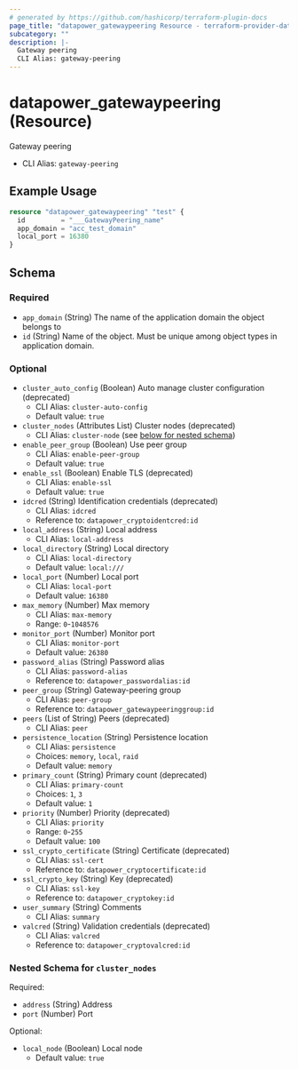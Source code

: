 ```yaml
---
# generated by https://github.com/hashicorp/terraform-plugin-docs
page_title: "datapower_gatewaypeering Resource - terraform-provider-datapower"
subcategory: ""
description: |-
  Gateway peering
  CLI Alias: gateway-peering
---
```


# datapower_gatewaypeering (Resource)

Gateway peering
  - CLI Alias: `gateway-peering`

## Example Usage

```terraform
resource "datapower_gatewaypeering" "test" {
  id         = "___GatewayPeering_name"
  app_domain = "acc_test_domain"
  local_port = 16380
}
```

<!-- schema generated by tfplugindocs -->
## Schema

### Required

- `app_domain` (String) The name of the application domain the object belongs to
- `id` (String) Name of the object. Must be unique among object types in application domain.

### Optional

- `cluster_auto_config` (Boolean) Auto manage cluster configuration (deprecated)
  - CLI Alias: `cluster-auto-config`
  - Default value: `true`
- `cluster_nodes` (Attributes List) Cluster nodes (deprecated)
  - CLI Alias: `cluster-node` (see [below for nested schema](#nestedatt--cluster_nodes))
- `enable_peer_group` (Boolean) Use peer group
  - CLI Alias: `enable-peer-group`
  - Default value: `true`
- `enable_ssl` (Boolean) Enable TLS (deprecated)
  - CLI Alias: `enable-ssl`
  - Default value: `true`
- `idcred` (String) Identification credentials (deprecated)
  - CLI Alias: `idcred`
  - Reference to: `datapower_cryptoidentcred:id`
- `local_address` (String) Local address
  - CLI Alias: `local-address`
- `local_directory` (String) Local directory
  - CLI Alias: `local-directory`
  - Default value: `local:///`
- `local_port` (Number) Local port
  - CLI Alias: `local-port`
  - Default value: `16380`
- `max_memory` (Number) Max memory
  - CLI Alias: `max-memory`
  - Range: `0`-`1048576`
- `monitor_port` (Number) Monitor port
  - CLI Alias: `monitor-port`
  - Default value: `26380`
- `password_alias` (String) Password alias
  - CLI Alias: `password-alias`
  - Reference to: `datapower_passwordalias:id`
- `peer_group` (String) Gateway-peering group
  - CLI Alias: `peer-group`
  - Reference to: `datapower_gatewaypeeringgroup:id`
- `peers` (List of String) Peers (deprecated)
  - CLI Alias: `peer`
- `persistence_location` (String) Persistence location
  - CLI Alias: `persistence`
  - Choices: `memory`, `local`, `raid`
  - Default value: `memory`
- `primary_count` (String) Primary count (deprecated)
  - CLI Alias: `primary-count`
  - Choices: `1`, `3`
  - Default value: `1`
- `priority` (Number) Priority (deprecated)
  - CLI Alias: `priority`
  - Range: `0`-`255`
  - Default value: `100`
- `ssl_crypto_certificate` (String) Certificate (deprecated)
  - CLI Alias: `ssl-cert`
  - Reference to: `datapower_cryptocertificate:id`
- `ssl_crypto_key` (String) Key (deprecated)
  - CLI Alias: `ssl-key`
  - Reference to: `datapower_cryptokey:id`
- `user_summary` (String) Comments
  - CLI Alias: `summary`
- `valcred` (String) Validation credentials (deprecated)
  - CLI Alias: `valcred`
  - Reference to: `datapower_cryptovalcred:id`

<a id="nestedatt--cluster_nodes"></a>
### Nested Schema for `cluster_nodes`

Required:

- `address` (String) Address
- `port` (Number) Port

Optional:

- `local_node` (Boolean) Local node
  - Default value: `true`

